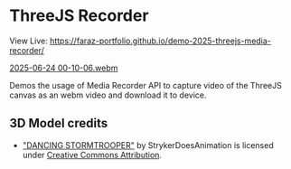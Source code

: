 # ThreeJS Recorder

View Live: https://faraz-portfolio.github.io/demo-2025-threejs-media-recorder/

[2025-06-24 00-10-06.webm](https://github.com/user-attachments/assets/4c4d106a-a30d-41eb-827a-3a015c0aa810)

Demos the usage of Media Recorder API to capture video of the ThreeJS canvas as an webm video and download it to device.

## 3D Model credits

- ["DANCING STORMTROOPER"](https://skfb.ly/WVIA) by StrykerDoesAnimation is licensed under [Creative Commons Attribution](http://creativecommons.org/licenses/by/4.0/).
